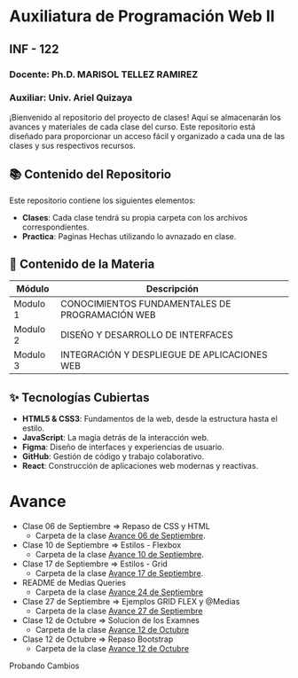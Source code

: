 # Auxiliatura de Programación Web II
## INF - 122
### Docente: Ph.D. MARISOL TELLEZ RAMIREZ
### Auxiliar: Univ. Ariel Quizaya

¡Bienvenido al repositorio del proyecto de clases! Aquí se almacenarán los avances y materiales de cada clase del curso. Este repositorio está diseñado para proporcionar un acceso fácil y organizado a cada una de las clases y sus respectivos recursos.

## 📚 Contenido del Repositorio

Este repositorio contiene los siguientes elementos:

- **Clases**: Cada clase tendrá su propia carpeta con los archivos correspondientes.
- **Practica**: Paginas Hechas utilizando lo avnazado en clase.

## 📂 Contenido de la Materia

| Módulo| Descripción|
|-------|------------|
|Modulo 1|CONOCIMIENTOS FUNDAMENTALES DE PROGRAMACIÓN WEB|
|Modulo 2|DISEÑO Y DESARROLLO DE INTERFACES|
|Modulo 3|INTEGRACIÓN Y DESPLIEGUE DE APLICACIONES WEB|


## ✨ Tecnologías Cubiertas

- **HTML5 & CSS3**: Fundamentos de la web, desde la estructura hasta el estilo.
- **JavaScript**: La magia detrás de la interacción web.
- **Figma**: Diseño de interfaces y experiencias de usuario.
- **GitHub**: Gestión de código y trabajo colaborativo.
- **React**: Construcción de aplicaciones web modernas y reactivas.

# Avance
- Clase 06 de Septiembre => Repaso de CSS y HTML
    - Carpeta de la clase [Avance 06 de Septiembre](https://github.com/ArielQ1/avance-auxiliatura-inf122/tree/main/01-clase-position).
- Clase 10 de Septiembre => Estilos - Flexbox
    - Carpeta de la clase [Avance 10 de Septiembre](https://github.com/ArielQ1/avance-auxiliatura-inf122/tree/main/02-clase-flexbox).
- Clase 17 de Septiembre => Estilos - Grid
    - Carpeta de la clase [Avance 17 de Septiembre](https://github.com/ArielQ1/avance-auxiliatura-inf122/tree/main/03-clase-grid).    
- README de Medias Queries
    - Carpeta de la clase [Avance 24 de Septiembre](https://github.com/ArielQ1/avance-auxiliatura-inf122/tree/main/04-clase-media-queries)
- Clase 27 de Septiembre => Ejemplos GRID FLEX y @Medias
    - Carpeta de la clase [Avance 27 de Septiembre](https://github.com/ArielQ1/avance-auxiliatura-inf122/tree/main/05-clase-repaso)
- Clase 12 de Octubre => Solucion de los Examnes
    - Carpeta de la clase [Avance 12 de Octubre](https://github.com/ArielQ1/avance-auxiliatura-inf122/tree/main/06-solucion-examenes)
- Clase 12 de Octubre => Repaso Bootstrap
    - Carpeta de la clase [Avance 12 de Octubre](https://github.com/ArielQ1/avance-auxiliatura-inf122/tree/main/07-repaso-bootstrap)

Probando Cambios